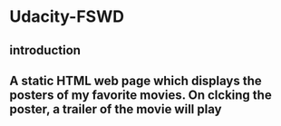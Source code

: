 # Udacity-FSWD
<h2>introduction<h2>
A static HTML web page which displays the posters of my favorite movies. On clcking the poster, a trailer of the movie will play
